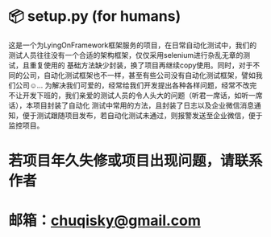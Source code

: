 📦 setup.py (for humans)
=======================

  这是一个为LyingOnFramework框架服务的项目，在日常自动化测试中，我们的测试人员往往没有一个合适的架构框架，仅仅采用selenium进行杂乱无章的测试，且重复使用的
基础方法缺少封装，换了项目再继续copy使用。同时，对于不同的公司，自动化测试框架也不一样，甚至有些公司没有自动化测试框架，譬如我们公司☺...
  为解决我们可爱的，经常给我们开发提出各种各样问题，经常不改完不让开发下班的，我们亲爱的测试人员的令人头大的问题（听君一席话，如听一席话），本项目封装了自动化
测试中常用的方法，且封装了日志以及企业微信消息通知，便于测试跟随项目发布，若自动化测试未通过，则报警发送至企业微信，便于监控项目。
  
# 若项目年久失修或项目出现问题，请联系作者
# 邮箱：chuqisky@gmail.com
